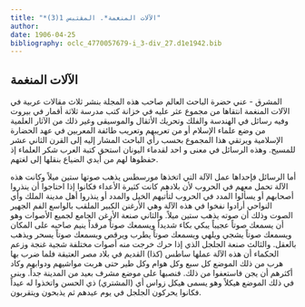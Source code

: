 ```yaml
---
title: "*الآلات المنغمة*. المقتبس 1(3)"
author: 
date: 1906-04-25
bibliography: oclc_4770057679-i_3-div_27.d1e1942.bib
---
```




##  الآلات المنغمة 


 المشرق  - عني حضرة الباحث العالم صاحب هذه المجلة بنشر  ثلاث  مقالات عربية في الآلات المنغمة انتقاها من مجموع عثر عليه في خزانة كتب مدرسة  ثلاثة  أقمار في بيروت وفيه رسائل في الهندسة والفلك وتحريك الأثقال والموسيقى وغير ذلك من الآثار العلمية من وضع علماء الإسلام أو من تعريبهم وتعريب طائفة المعربين في عهد الحضارة الإسلامية ويرتقي هذا المجموع بحسب رأي الباحث المشار إليه إلى القرن الثاني  عشر  للمسيح. وهذه الرسائل في معنى و  احد  لقدماء اليونان استحق كتبة العرب شكر العلماء إذ حفظوها لهم من أيدي الضياع بنقلها إلى لغتهم. 

 أما الرسائل فإحداها عمل الآلة التي اتخذها مورسطس يذهب صوتها  ستين  ميلاً وكانت هذه الآلة تحمل معهم في الحروب لأن بلادهم كانت كثيرة الأعداء فكانوا إذا احتاجوا أن ينذروا أصحابهم أو يسألوا المدد في الحروب لتأتيهم الخيل والمدد أو ينذروا أهل مدينة الملك وأي النواحي أرادوا نفخوا في هذه الآلة وهي الأرغنن الكبير الملقب بالواسع الفم الجهير الصوت وذلك أن صوته يذهب  ستين  ميلاً. والثاني صنعة الأرغن الجامع لجميع الأصوات وهو أن يسمعك صوتاً عجيباً يبكي بكاء شديداً ويسمعك صوتاً مرقداً ينيم صاحبه على المكان ويسمعك صوتاً يشجي ويلهي ويسمعك صوتاً يطرب ويرقص ويسمعك صوتاً يسحر ويذهب بالعقل. والثالث صنعة الجلجل الذي إذا حرك خرجت منه أصوات مختلفة شجية غنجة وزعم الحكماء أن هذه الآلة عملها ساطس (كذا) القديم في بلاد مصر العتيقة فلما ضرب بها هرب من ذلك الموضع كل  سبع  وكل هوام وكل طير حتى هربت مواشيهم ودوابهم وكاد أكثرهم أن يجن فاستعفوا من ذلك. فنصبها على موضع مشرف بعيد من   المدينة جداً. وبنى في ذلك الموضع هيكلاً وهو يسمى هيكل زواس أي (المشتري) ذي الحسن واتخذوا له عيداً فكانوا يحركون الجلجل في يوم عيدهم ثم يذبحون ويتقربون. 

